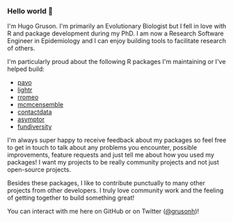 ### Hello world :wave:

I'm Hugo Gruson. I'm primarily an Evolutionary Biologist but I fell in love with R and package development during my PhD. I am now a Research Software Engineer in Epidemiology and I can enjoy building tools to facilitate research of others.

I'm particularly proud about the following R packages I'm maintaining or I've helped build:

- [pavo](https://github.com/rmaia/pavo)
- [lightr](https://github.com/ropensci/lightr)
- [rromeo](https://github.com/ropensci/rromeo)
- [mcmcensemble](https://github.com/bisaloo/mcmcensemble)
- [contactdata](https://github.com/bisaloo/contactdata)
- [asymptor](https://github.com/bisaloo/asymptor)
- [fundiversity](https://github.com/bisaloo/fundiversity)

I'm always super happy to receive feedback about my packages so feel free to get in touch to talk about any problems you encounter, possible improvements, feature requests and just tell me about how you used my packages! I want my projects to be really community projects and not just open-source projects.

Besides these packages, I like to contribute punctually to many other projects from other developers. I truly love community work and the feeling of getting together to build something great!

You can interact with me here on GitHub or on Twitter ([@grusonh](https://twitter.com/grusonh))!

